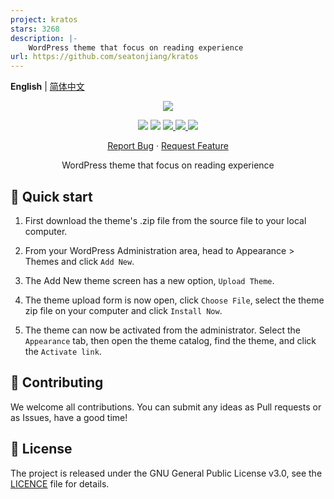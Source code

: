 ```yaml
---
project: kratos
stars: 3268
description: |-
    WordPress theme that focus on reading experience
url: https://github.com/seatonjiang/kratos
---
```


**English** | [简体中文](README.zh-CN.md)

<p align="center">
    <img src="assets/img/options/about.png">
</p>

<p align="center">
    <img src="https://img.shields.io/badge/PHP-%3E8.0-777BB4?style=flat-square&logo=php&logoColor=#777BB4">
    <img src="https://img.shields.io/badge/WordPress-v6.8%20tested-21759B?style=flat-square&logo=wordpress">
    <a href="https://github.com/seatonjiang/kratos/issues">
        <img src="https://img.shields.io/github/issues/seatonjiang/kratos?style=flat-square&color=blue">
    </a>
    <a href="https://github.com/seatonjiang/kratos/pulls">
        <img src="https://img.shields.io/github/issues-pr/seatonjiang/kratos?style=flat-square&color=brightgreen">
    </a>
    <a href="https://github.com/seatonjiang/kratos/blob/main/LICENSE">
        <img src="https://img.shields.io/github/license/seatonjiang/kratos?&style=flat-square">
    </a>
</p>

<p align="center">
    <a href="https://github.com/seatonjiang/kratos/issues">Report Bug</a>
    ·
    <a href="https://github.com/seatonjiang/kratos/issues">Request Feature</a>
</p>

<p align="center">WordPress theme that focus on reading experience</p>

## 🚀 Quick start

1. First download the theme's .zip file from the source file to your local computer.

2. From your WordPress Administration area, head to Appearance > Themes and click `Add New`.

3. The Add New theme screen has a new option, `Upload Theme`.

4. The theme upload form is now open, click `Choose File`, select the theme zip file on your computer and click `Install Now`.

5. The theme can now be activated from the administrator. Select the `Appearance` tab, then open the theme catalog, find the theme, and click the `Activate link`.

## 🤝 Contributing

We welcome all contributions. You can submit any ideas as Pull requests or as Issues, have a good time!

## 📃 License

The project is released under the GNU General Public License v3.0, see the [LICENCE](https://github.com/seatonjiang/kratos/blob/main/LICENSE) file for details.

